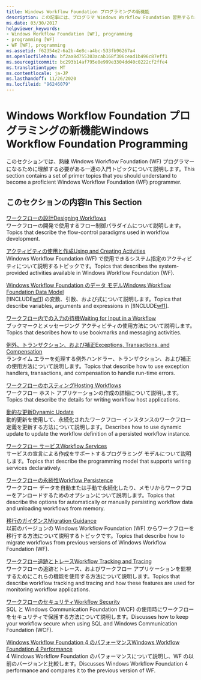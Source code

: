 ```yaml
---
title: Windows Workflow Foundation プログラミングの新機能
description: この記事には、プログラマ Windows Workflow Foundation 習熟するために理解する必要があるリファレンスが含まれています。
ms.date: 03/30/2017
helpviewer_keywords:
- Windows Workflow Foundation [WF], programming
- programming [WF]
- WF [WF], programming
ms.assetid: f62354e2-6a2b-4e8c-a4bc-533fb96267a4
ms.openlocfilehash: bf2aa8d755303acab168f306cead1b496c87eff1
ms.sourcegitcommit: bc293b14af795e0e999e3304dd40c0222cf2ffe4
ms.translationtype: MT
ms.contentlocale: ja-JP
ms.lasthandoff: 11/26/2020
ms.locfileid: "96246079"
---
```

# <a name="windows-workflow-foundation-programming"></a><span data-ttu-id="6161c-103">Windows Workflow Foundation プログラミングの新機能</span><span class="sxs-lookup"><span data-stu-id="6161c-103">Windows Workflow Foundation Programming</span></span>

<span data-ttu-id="6161c-104">このセクションでは、熟練 Windows Workflow Foundation (WF) プログラマーになるために理解する必要がある一連の入門トピックについて説明します。</span><span class="sxs-lookup"><span data-stu-id="6161c-104">This section contains a set of primer topics that you should understand to become a proficient Windows Workflow Foundation (WF) programmer.</span></span>  
  
## <a name="in-this-section"></a><span data-ttu-id="6161c-105">このセクションの内容</span><span class="sxs-lookup"><span data-stu-id="6161c-105">In This Section</span></span>  

 [<span data-ttu-id="6161c-106">ワークフローの設計</span><span class="sxs-lookup"><span data-stu-id="6161c-106">Designing Workflows</span></span>](designing-workflows.md)  
 <span data-ttu-id="6161c-107">ワークフローの開発で使用するフロー制御パラダイムについて説明します。</span><span class="sxs-lookup"><span data-stu-id="6161c-107">Topics that describe the flow-control paradigms used in workflow development.</span></span>  
  
 [<span data-ttu-id="6161c-108">アクティビティの使用と作成</span><span class="sxs-lookup"><span data-stu-id="6161c-108">Using and Creating Activities</span></span>](using-and-creating-activities.md)  
 <span data-ttu-id="6161c-109">Windows Workflow Foundation (WF) で使用できるシステム指定のアクティビティについて説明するトピックです。</span><span class="sxs-lookup"><span data-stu-id="6161c-109">Topics that describes the system-provided activities available in Windows Workflow Foundation (WF).</span></span>  
  
 [<span data-ttu-id="6161c-110">Windows Workflow Foundation のデータ モデル</span><span class="sxs-lookup"><span data-stu-id="6161c-110">Windows Workflow Foundation Data Model</span></span>](data-model.md)  
 <span data-ttu-id="6161c-111">[!INCLUDE[wf1](../../../includes/wf1-md.md)] の変数、引数、および式について説明します。</span><span class="sxs-lookup"><span data-stu-id="6161c-111">Topics that describe variables, arguments and expressions in [!INCLUDE[wf1](../../../includes/wf1-md.md)].</span></span>  
  
 [<span data-ttu-id="6161c-112">ワークフロー内での入力の待機</span><span class="sxs-lookup"><span data-stu-id="6161c-112">Waiting for Input in a Workflow</span></span>](waiting-for-input-in-a-workflow.md)  
 <span data-ttu-id="6161c-113">ブックマークとメッセージング アクティビティの使用方法について説明します。</span><span class="sxs-lookup"><span data-stu-id="6161c-113">Topics that describes how to use bookmarks and messaging activities.</span></span>  
  
 [<span data-ttu-id="6161c-114">例外、トランザクション、および補正</span><span class="sxs-lookup"><span data-stu-id="6161c-114">Exceptions, Transactions, and Compensation</span></span>](exceptions-transactions-and-compensation.md)  
 <span data-ttu-id="6161c-115">ランタイム エラーを処理する例外ハンドラー、トランザクション、および補正の使用方法について説明します。</span><span class="sxs-lookup"><span data-stu-id="6161c-115">Topics that describe how to use exception handlers, transactions, and compensation to handle run-time errors.</span></span>  
  
 [<span data-ttu-id="6161c-116">ワークフローのホスティング</span><span class="sxs-lookup"><span data-stu-id="6161c-116">Hosting Workflows</span></span>](hosting-workflows.md)  
 <span data-ttu-id="6161c-117">ワークフロー ホスト アプリケーションの作成の詳細について説明します。</span><span class="sxs-lookup"><span data-stu-id="6161c-117">Topics that describe the details for writing workflow host applications.</span></span>  
  
 [<span data-ttu-id="6161c-118">動的な更新</span><span class="sxs-lookup"><span data-stu-id="6161c-118">Dynamic Update</span></span>](dynamic-update.md)  
 <span data-ttu-id="6161c-119">動的更新を使用して、永続化されたワークフロー インスタンスのワークフロー定義を更新する方法について説明します。</span><span class="sxs-lookup"><span data-stu-id="6161c-119">Describes how to use dynamic update to update the workflow definition of a persisted workflow instance.</span></span>  
  
 [<span data-ttu-id="6161c-120">ワークフロー サービス</span><span class="sxs-lookup"><span data-stu-id="6161c-120">Workflow Services</span></span>](../wcf/feature-details/workflow-services.md)  
 <span data-ttu-id="6161c-121">サービスの宣言による作成をサポートするプログラミング モデルについて説明します。</span><span class="sxs-lookup"><span data-stu-id="6161c-121">Topics that describe the programming model that supports writing services declaratively.</span></span>  
  
 [<span data-ttu-id="6161c-122">ワークフローの永続性</span><span class="sxs-lookup"><span data-stu-id="6161c-122">Workflow Persistence</span></span>](workflow-persistence.md)  
 <span data-ttu-id="6161c-123">ワークフロー データを自動または手動で永続化したり、メモリからワークフローをアンロードするためのオプションについて説明します。</span><span class="sxs-lookup"><span data-stu-id="6161c-123">Topics that describe the options for automatically or manually persisting workflow data and unloading workflows from memory.</span></span>  
  
 [<span data-ttu-id="6161c-124">移行のガイダンス</span><span class="sxs-lookup"><span data-stu-id="6161c-124">Migration Guidance</span></span>](migration-guidance.md)  
 <span data-ttu-id="6161c-125">以前のバージョンの Windows Workflow Foundation (WF) からワークフローを移行する方法について説明するトピックです。</span><span class="sxs-lookup"><span data-stu-id="6161c-125">Topics that describe how to migrate workflows from previous versions of Windows Workflow Foundation (WF).</span></span>  
  
 [<span data-ttu-id="6161c-126">ワークフロー追跡とトレース</span><span class="sxs-lookup"><span data-stu-id="6161c-126">Workflow Tracking and Tracing</span></span>](workflow-tracking-and-tracing.md)  
 <span data-ttu-id="6161c-127">ワークフローの追跡とトレース、およびワークフロー アプリケーションを監視するためにこれらの機能を使用する方法について説明します。</span><span class="sxs-lookup"><span data-stu-id="6161c-127">Topics that describe workflow tracking and tracing and how these features are used for monitoring workflow applications.</span></span>  
  
 [<span data-ttu-id="6161c-128">ワークフローのセキュリティ</span><span class="sxs-lookup"><span data-stu-id="6161c-128">Workflow Security</span></span>](workflow-security.md)  
 <span data-ttu-id="6161c-129">SQL と Windows Communication Foundation (WCF) の使用時にワークフローをセキュリティで保護する方法について説明します。</span><span class="sxs-lookup"><span data-stu-id="6161c-129">Discusses how to keep your workflow secure when using SQL and Windows Communication Foundation (WCF).</span></span>  
  
 [<span data-ttu-id="6161c-130">Windows Workflow Foundation 4 のパフォーマンス</span><span class="sxs-lookup"><span data-stu-id="6161c-130">Windows Workflow Foundation 4 Performance</span></span>](performance.md)  
 <span data-ttu-id="6161c-131">4 Windows Workflow Foundation のパフォーマンスについて説明し、WF の以前のバージョンと比較します。</span><span class="sxs-lookup"><span data-stu-id="6161c-131">Discusses Windows Workflow Foundation 4 performance and compares it to the previous version of WF.</span></span>
